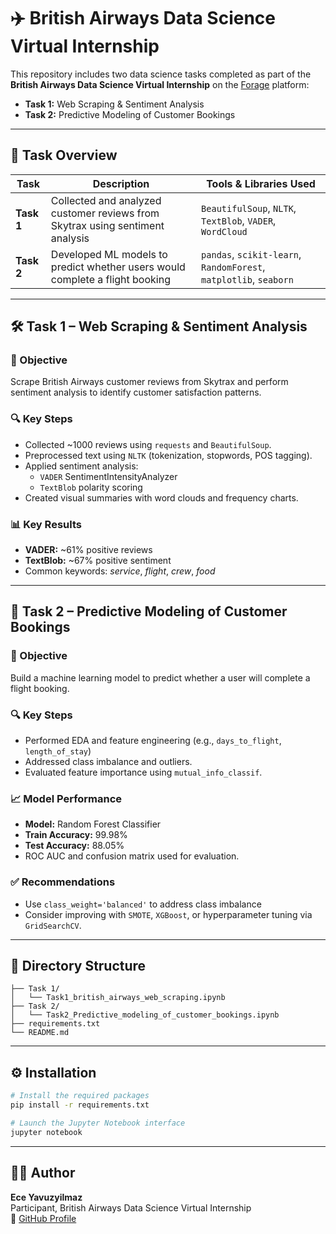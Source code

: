 # ✈️ British Airways Data Science Virtual Internship

This repository includes two data science tasks completed as part of the **British Airways Data Science Virtual Internship** on the [Forage](https://www.theforage.com/) platform:

- **Task 1:** Web Scraping & Sentiment Analysis  
- **Task 2:** Predictive Modeling of Customer Bookings

---

## 📌 Task Overview

| Task       | Description                                                                      | Tools & Libraries Used                                   |
|------------|----------------------------------------------------------------------------------|----------------------------------------------------------|
| **Task 1** | Collected and analyzed customer reviews from Skytrax using sentiment analysis   | `BeautifulSoup`, `NLTK`, `TextBlob`, `VADER`, `WordCloud` |
| **Task 2** | Developed ML models to predict whether users would complete a flight booking    | `pandas`, `scikit-learn`, `RandomForest`, `matplotlib`, `seaborn` |

---

## 🛠️ Task 1 – Web Scraping & Sentiment Analysis

### 🎯 Objective
Scrape British Airways customer reviews from Skytrax and perform sentiment analysis to identify customer satisfaction patterns.

### 🔍 Key Steps
- Collected ~1000 reviews using `requests` and `BeautifulSoup`.
- Preprocessed text using `NLTK` (tokenization, stopwords, POS tagging).
- Applied sentiment analysis:
  - `VADER` SentimentIntensityAnalyzer
  - `TextBlob` polarity scoring
- Created visual summaries with word clouds and frequency charts.

### 📊 Key Results
- **VADER:** ~61% positive reviews  
- **TextBlob:** ~67% positive sentiment  
- Common keywords: *service*, *flight*, *crew*, *food*

---

## 🤖 Task 2 – Predictive Modeling of Customer Bookings

### 🎯 Objective
Build a machine learning model to predict whether a user will complete a flight booking.

### 🔍 Key Steps
- Performed EDA and feature engineering (e.g., `days_to_flight`, `length_of_stay`)
- Addressed class imbalance and outliers.
- Evaluated feature importance using `mutual_info_classif`.

### 📈 Model Performance
- **Model:** Random Forest Classifier  
- **Train Accuracy:** 99.98%  
- **Test Accuracy:** 88.05%  
- ROC AUC and confusion matrix used for evaluation.

### ✅ Recommendations
- Use `class_weight='balanced'` to address class imbalance
- Consider improving with `SMOTE`, `XGBoost`, or hyperparameter tuning via `GridSearchCV`.

---

## 📂 Directory Structure

```plaintext
├── Task 1/
│   └── Task1_british_airways_web_scraping.ipynb
├── Task 2/
│   └── Task2_Predictive_modeling_of_customer_bookings.ipynb
├── requirements.txt
└── README.md
```

---

## ⚙️ Installation

```bash
# Install the required packages
pip install -r requirements.txt

# Launch the Jupyter Notebook interface
jupyter notebook
```

---

## 👩‍💻 Author

**Ece Yavuzyilmaz**  
Participant, British Airways Data Science Virtual Internship  
🔗 [GitHub Profile](https://github.com/eceyy)